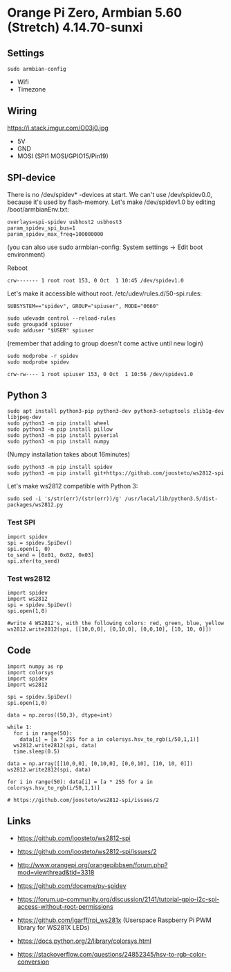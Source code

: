 # Orange Pi Zero, Armbian 5.60 (Stretch) 4.14.70-sunxi

## Settings
`sudo armbian-config`
- Wifi
- Timezone

## Wiring
https://i.stack.imgur.com/O03j0.jpg
- 5V
- GND
- MOSI (SPI1 MOSI/GPIO15/Pin19)

## SPI-device

There is no /dev/spidev* -devices at start. We can't use /dev/spidev0.0, because it's used by flash-memory. Let's make /dev/spidev1.0 by editing /boot/armbianEnv.txt:
```
overlays=spi-spidev usbhost2 usbhost3
param_spidev_spi_bus=1
param_spidev_max_freq=100000000
```
(you can also use sudo armbian-config: System settings -> Edit boot environment)

Reboot

`crw------- 1 root root 153, 0 Oct  1 10:45 /dev/spidev1.0`

Let's make it accessible without root. 
/etc/udev/rules.d/50-spi.rules:
```
SUBSYSTEM=="spidev", GROUP="spiuser", MODE="0660"
```
```
sudo udevadm control --reload-rules
sudo groupadd spiuser
sudo adduser "$USER" spiuser
```
(remember that adding to group doesn't come active until new login)

```
sudo modprobe -r spidev
sudo modprobe spidev
```

`crw-rw---- 1 root spiuser 153, 0 Oct  1 10:56 /dev/spidev1.0`
 
## Python 3

```
sudo apt install python3-pip python3-dev python3-setuptools zlib1g-dev libjpeg-dev
sudo python3 -m pip install wheel
sudo python3 -m pip install pillow
sudo python3 -m pip install pyserial
sudo python3 -m pip install numpy
```
(Numpy installation takes about 16minutes)

```
sudo python3 -m pip install spidev
sudo python3 -m pip install git+https://github.com/joosteto/ws2812-spi
```

Let's make ws2812 compatible with Python 3:
```
sudo sed -i 's/str(err)/(str(err))/g' /usr/local/lib/python3.5/dist-packages/ws2812.py
```

### Test SPI

```
import spidev
spi = spidev.SpiDev()
spi.open(1, 0)
to_send = [0x01, 0x02, 0x03]
spi.xfer(to_send)
```

### Test ws2812
```
import spidev
import ws2812
spi = spidev.SpiDev()
spi.open(1,0)

#write 4 WS2812's, with the following colors: red, green, blue, yellow
ws2812.write2812(spi, [[10,0,0], [0,10,0], [0,0,10], [10, 10, 0]])
```

## Code

```
import numpy as np
import colorsys
import spidev
import ws2812

spi = spidev.SpiDev()
spi.open(1,0)

data = np.zeros((50,3), dtype=int)

while 1:
  for i in range(50):
    data[i] = [a * 255 for a in colorsys.hsv_to_rgb(i/50,1,1)]
  ws2812.write2812(spi, data)
  time.sleep(0.5)

data = np.array([[10,0,0], [0,10,0], [0,0,10], [10, 10, 0]])
ws2812.write2812(spi, data)

for i in range(50): data[i] = [a * 255 for a in colorsys.hsv_to_rgb(i/50,1,1)]

# https://github.com/joosteto/ws2812-spi/issues/2
```

## Links
- https://github.com/joosteto/ws2812-spi
- https://github.com/joosteto/ws2812-spi/issues/2
- http://www.orangepi.org/orangepibbsen/forum.php?mod=viewthread&tid=3318
- https://github.com/doceme/py-spidev
- https://forum.up-community.org/discussion/2141/tutorial-gpio-i2c-spi-access-without-root-permissions
- https://github.com/jgarff/rpi_ws281x (Userspace Raspberry Pi PWM library for WS281X LEDs)

- https://docs.python.org/2/library/colorsys.html
- https://stackoverflow.com/questions/24852345/hsv-to-rgb-color-conversion
